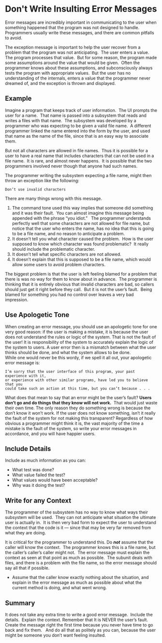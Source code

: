 #  Don't Write Insulting Error Messages

Error messages are incredibly important in communicating to the user when something happened that the program was not designed to handle.  Programmers usually write these messages, and there are common pitfalls to avoid. 

The exception message is important to help the user recover from a problem that the program was not anticipating.  The user enters a value.  The program processes that value.  But for some reason, the program made some assumptions around the value that would be given.  Often the programmer knows about these assumptions, and subconsciously always tests the program with appropriate values.  But the user has no understanding of the internals, enters a value that the programmer never dreamed of, and the exception is thrown and displayed.

## Example

Imagine a program that keeps track of user information.  The UI prompts the user for a name.  That name is passed into a subsystem that reads and writes a files with that name.  The subsystem was developed by a programmer who was expecting to be given a valid file name.  A different programmer linked the name entered into the form by the user, and used that name as the name of the file, since that is an easy way to associate them. 

But not all characters are allowed in file names.  Thus it is possible for a user to have a real name that includes characters that can not be used in a file name.  It is rare, and almost never happens.  It is possible that the two programmers involved never though that anyone had such names. 

The programmer writing the subsystem expecting a file name, might then throw an exception like the following:

```
Don’t use invalid characters
```

There are many things wrong with this message.

1.  The command tone used this way implies that someone did something and it was their fault.  You can almost imagine this message being appended with the phrase “you idiot.”   The programmer understands perfectly well that some characters are not allowed for file name, but notice that the user who enters the name, has no idea that this is going to be a file name, and no reason to anticipate a problem.
2.  It doesn’t tell you what character caused the problem.  How is the user supposed to know which character was found problematic?  It really should include the problematic character.
3.  It doesn’t tell what specific characters are not allowed.
4.  It doesn’t explain that this is supposed to be a file name, which would allow some users to avoid problem characters.

The biggest problem is that the user is left feeling blamed for a problem that there is was no way for them to know about in advance.  The programmer is thinking that it is entirely obvious that invalid characters are bad, so callers should just get it right before they call.  But it is not the user’s fault.  Being blamed for something you had no control over leaves a very bad impression.

## Use Apologetic Tone

When creating an error message, you should use an apologetic tone for one very good reason: if the user is making a mistake, it is because the user does not understand the rules or logic of the system. That is not the fault of the user! It is responsibility of the system to accurately explain the logic of the system to users. A user error then is a mismatch between what the user thinks should be done, and what the system allows to be done.  
While one would never be this wordy, if we spell it all out, your apologetic error message is:

```
I’m sorry that the user interface of this program, your past experience with it, 
or experience with other similar programs, have led you to believe that you 
could take such an action at this time, but you can’t because . . .
```

What does that mean to say that an error might be the user’s fault? **Users don’t go and do things that they know will not work.**  That would just waste their own time. The only reason they do something wrong is because the don’t know it won’t work. If the user does not know something, isn’t it really the fault of the system for not making this transparent? Regardless of how obvious a programmer might think it is, the vast majority of the time a mistake is the fault of the system, so write your error messages in accordance, and you will have happier users.

## Include Details

Include as much information as you can:

*   What test was done?
*   What value failed the test?
*   What values would have been acceptable?
*   Why was it doing the test?

## Write for any Context

The programmer of the subsystem has no way to know what ways their subsystem will be used.  They can not anticipate what situation the ultimate user is actually in.  It is then very bad form to expect the user to understand the context that the code is it — since that may be very far removed from what they are doing. 

It is critical for the programmer to understand this. Do **_not_** assume that the caller will know the context.  The programmer knows this is a file name, but the caller’s caller’s caller might not.  The error message must explain the context as seen at that point as much as possible.  The subunit deals with files, and there is a problem with the file name, so the error message should say all that if possible.

*   Assume that the caller know exactly nothing about the situation, and explain in the error message as much as possible about what the current method is doing, and what went wrong.

## Summary

It does not take any extra time to write a good error message.  Include the details.  Explain the context. Remember that It is NEVER the user’s fault.  Create the message right the first time because you never have time to go back and fix them.   And do all that as politely as you can, because the user might be someone you don’t want feeling insulted.